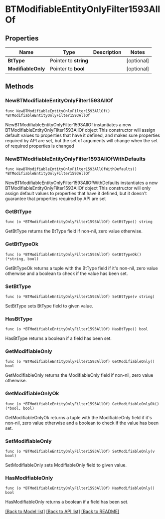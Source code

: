 # BTModifiableEntityOnlyFilter1593AllOf

## Properties

Name | Type | Description | Notes
------------ | ------------- | ------------- | -------------
**BtType** | Pointer to **string** |  | [optional] 
**ModifiableOnly** | Pointer to **bool** |  | [optional] 

## Methods

### NewBTModifiableEntityOnlyFilter1593AllOf

`func NewBTModifiableEntityOnlyFilter1593AllOf() *BTModifiableEntityOnlyFilter1593AllOf`

NewBTModifiableEntityOnlyFilter1593AllOf instantiates a new BTModifiableEntityOnlyFilter1593AllOf object
This constructor will assign default values to properties that have it defined,
and makes sure properties required by API are set, but the set of arguments
will change when the set of required properties is changed

### NewBTModifiableEntityOnlyFilter1593AllOfWithDefaults

`func NewBTModifiableEntityOnlyFilter1593AllOfWithDefaults() *BTModifiableEntityOnlyFilter1593AllOf`

NewBTModifiableEntityOnlyFilter1593AllOfWithDefaults instantiates a new BTModifiableEntityOnlyFilter1593AllOf object
This constructor will only assign default values to properties that have it defined,
but it doesn't guarantee that properties required by API are set

### GetBtType

`func (o *BTModifiableEntityOnlyFilter1593AllOf) GetBtType() string`

GetBtType returns the BtType field if non-nil, zero value otherwise.

### GetBtTypeOk

`func (o *BTModifiableEntityOnlyFilter1593AllOf) GetBtTypeOk() (*string, bool)`

GetBtTypeOk returns a tuple with the BtType field if it's non-nil, zero value otherwise
and a boolean to check if the value has been set.

### SetBtType

`func (o *BTModifiableEntityOnlyFilter1593AllOf) SetBtType(v string)`

SetBtType sets BtType field to given value.

### HasBtType

`func (o *BTModifiableEntityOnlyFilter1593AllOf) HasBtType() bool`

HasBtType returns a boolean if a field has been set.

### GetModifiableOnly

`func (o *BTModifiableEntityOnlyFilter1593AllOf) GetModifiableOnly() bool`

GetModifiableOnly returns the ModifiableOnly field if non-nil, zero value otherwise.

### GetModifiableOnlyOk

`func (o *BTModifiableEntityOnlyFilter1593AllOf) GetModifiableOnlyOk() (*bool, bool)`

GetModifiableOnlyOk returns a tuple with the ModifiableOnly field if it's non-nil, zero value otherwise
and a boolean to check if the value has been set.

### SetModifiableOnly

`func (o *BTModifiableEntityOnlyFilter1593AllOf) SetModifiableOnly(v bool)`

SetModifiableOnly sets ModifiableOnly field to given value.

### HasModifiableOnly

`func (o *BTModifiableEntityOnlyFilter1593AllOf) HasModifiableOnly() bool`

HasModifiableOnly returns a boolean if a field has been set.


[[Back to Model list]](../README.md#documentation-for-models) [[Back to API list]](../README.md#documentation-for-api-endpoints) [[Back to README]](../README.md)


